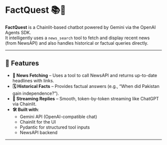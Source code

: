 # FactQuest 📚🧠

**FactQuest** is a Chainlit-based chatbot powered by Gemini via the OpenAI Agents SDK.  
It intelligently uses a `news_search` tool to fetch and display recent news (from NewsAPI) and also handles historical or factual queries directly.

---

## 🚀 Features

- **📢 News Fetching** – Uses a tool to call NewsAPI and returns up-to-date headlines with links.
- **🗓️ Historical Facts** – Provides factual answers (e.g., “When did Pakistan gain independence?”).
- **💬 Streaming Replies** – Smooth, token-by-token streaming like ChatGPT via Chainlit.
- **🛠️ Built with**:
  - Gemini API (OpenAI-compatible chat)
  - Chainlit for the UI
  - Pydantic for structured tool inputs
  - NewsAPI backend

---